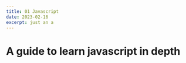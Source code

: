 ```yaml
---
title: 01 Javascript
date: 2023-02-16
excerpt: just an a
---
```


# A guide to learn javascript in depth
